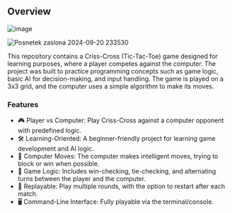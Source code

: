## Overview

![image](https://github.com/user-attachments/assets/336bd8cb-373a-499f-bb9e-cfc78cfb85a4)

![Posnetek zaslona 2024-09-20 233530](https://github.com/user-attachments/assets/cd8ae2ac-e60b-4f6b-a95e-ff53c4580cf5)

This repository contains a Criss-Cross (Tic-Tac-Toe) game designed for learning purposes, where a player competes against the computer. The project was built to practice programming concepts such as game logic, basic AI for decision-making, and input handling. The game is played on a 3x3 grid, and the computer uses a simple algorithm to make its moves.

### Features

- 🎮 Player vs Computer: Play Criss-Cross against a computer opponent with predefined logic.
- 🛠 Learning-Oriented: A beginner-friendly project for learning game development and AI logic.
- 🤖 Computer Moves: The computer makes intelligent moves, trying to block or win when possible.
- 🎲 Game Logic: Includes win-checking, tie-checking, and alternating turns between the player and the computer.
- 🔁 Replayable: Play multiple rounds, with the option to restart after each match.
- 🖥 Command-Line Interface: Fully playable via the terminal/console.
  
